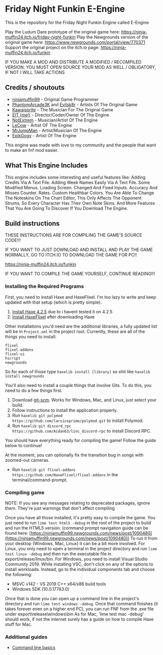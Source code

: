 # Friday Night Funkin E-Engine

This is the repository for the Friday Night Funkin Engine called E-Engine

Play the Ludum Dare prototype of the original game here: https://ninja-muffin24.itch.io/friday-night-funkin
Play the Newgrounds version of the original game here: https://www.newgrounds.com/portal/view/770371
Support the original project on the itch.io page: https://ninja-muffin24.itch.io/funkin

IF YOU MAKE A MOD AND DISTRIBUTE A MODIFIED / RECOMPILED VERSION, YOU MUST OPEN SOURCE YOUR MOD AS WELL / OBLIGATORY, IF NOT I WILL TAKE ACTIONS

## Credits / shoutouts

- [ninjamuffin99](https://twitter.com/ninja_muffin99) - Original Game Programmer
- [PhantomArcade3K](https://twitter.com/phantomarcade3k) and [Evilsk8r](https://twitter.com/evilsk8r) - Artists Of The Original Game
- [Kawaisprite](https://twitter.com/kawaisprite) - The Musician For The Original Game
- [EIT (me!)](https://www.youtube.com/channel/UC4X_UAuj9BOpHgBHo8TvWoQ) - Director/Coder/Owner Of The Engine
- [NotExtrem](https://www.youtube.com/channel/UCs4sZ0YkVdVZqdLiO3PpbLQ) - Musician/Artist Of The Engine
- [LeCow](https://www.youtube.com/channel/UCs4sZ0YkVdVZqdLiO3PpbLQ) - Artist OF The Engine 
- [MrJumpMan](https://www.youtube.com/channel/UCBsT8Osa_lUM8HQmQhFZIZA) - Artist/Musician Of The Engine
- [EpikGogy]() - Artist Of The Engine

This engine was made with love to my community and the people that want to make an fnf mod easier.

## What This Engine Includes
This engine includes some interesting and useful features like:
Adding Credits Via A Text File.
Adding Week Names Easily Via A Text File.
Some Modified Menus.
Loading Screen.
Changed And Fixed Inputs.
Accuracy And Misses Counter.
Rates.
Custom Healthbar Colors.
You Are Able To Change The Noteskins On The Chart Editor, This Only Affects The Opponent Strums, So Every Character Has Their Own Note Skins.
And More Features That You Are Going To Discover If You Download The Engine.

## Build instructions

THESE INSTRUCTIONS ARE FOR COMPILING THE GAME'S SOURCE CODE!!!

IF YOU WANT TO JUST DOWNLOAD AND INSTALL AND PLAY THE GAME NORMALLY, GO TO ITCH.IO TO DOWNLOAD THE GAME FOR PC!!

https://ninja-muffin24.itch.io/funkin

IF YOU WANT TO COMPILE THE GAME YOURSELF, CONTINUE READING!!!

### Installing the Required Programs

First, you need to install Haxe and HaxeFlixel. I'm too lazy to write and keep updated with that setup (which is pretty simple). 
1. [Install Haxe 4.2.5](https://haxe.org/download/) due to i havent tested it on 4.2.5
2. [Install HaxeFlixel](https://haxeflixel.com/documentation/install-haxeflixel/) after downloading Haxe

Other installations you'd need are the additional libraries, a fully updated list will be in `Project.xml` in the project root. Currently, these are all of the things you need to install:
```
flixel
flixel-addons
flixel-ui
hscript
newgrounds
```
So for each of those type `haxelib install [library]` so shit like `haxelib install newgrounds`

You'll also need to install a couple things that involve Gits. To do this, you need to do a few things first.
1. Download [git-scm](https://git-scm.com/downloads). Works for Windows, Mac, and Linux, just select your build.
2. Follow instructions to install the application properly.
3. Run `haxelib git polymod https://github.com/larsiusprime/polymod.git` to install Polymod.
4. Run `haxelib git discord_rpc https://github.com/Aidan63/linc_discord-rpc` to install Discord RPC.

You should have everything ready for compiling the game! Follow the guide below to continue!

At the moment, you can optionally fix the transition bug in songs with zoomed-out cameras.
- Run `haxelib git flixel-addons https://github.com/HaxeFlixel/flixel-addons` in the terminal/command-prompt.

### Compiling game
NOTE: If you see any messages relating to deprecated packages, ignore them. They're just warnings that don't affect compiling

Once you have all those installed, it's pretty easy to compile the game. You just need to run `lime test html5 -debug` in the root of the project to build and run the HTML5 version. (command prompt navigation guide can be found here: [https://ninjamuffin99.newgrounds.com/news/post/1090480](https://ninjamuffin99.newgrounds.com/news/post/1090480))
To run it from your desktop (Windows, Mac, Linux) it can be a bit more involved. For Linux, you only need to open a terminal in the project directory and run `lime test linux -debug` and then run the executable file in export/release/linux/bin. For Windows, you need to install Visual Studio Community 2019. While installing VSC, don't click on any of the options to install workloads. Instead, go to the individual components tab and choose the following:
* MSVC v142 - VS 2019 C++ x64/x86 build tools
* Windows SDK (10.0.17763.0)

Once that is done you can open up a command line in the project's directory and run `lime test windows -debug`. Once that command finishes (it takes forever even on a higher end PC), you can run FNF from the .exe file under export\release\windows\bin
As for Mac, 'lime test mac -debug' should work, if not the internet surely has a guide on how to compile Haxe stuff for Mac.

### Additional guides

- [Command line basics](https://ninjamuffin99.newgrounds.com/news/post/1090480)
